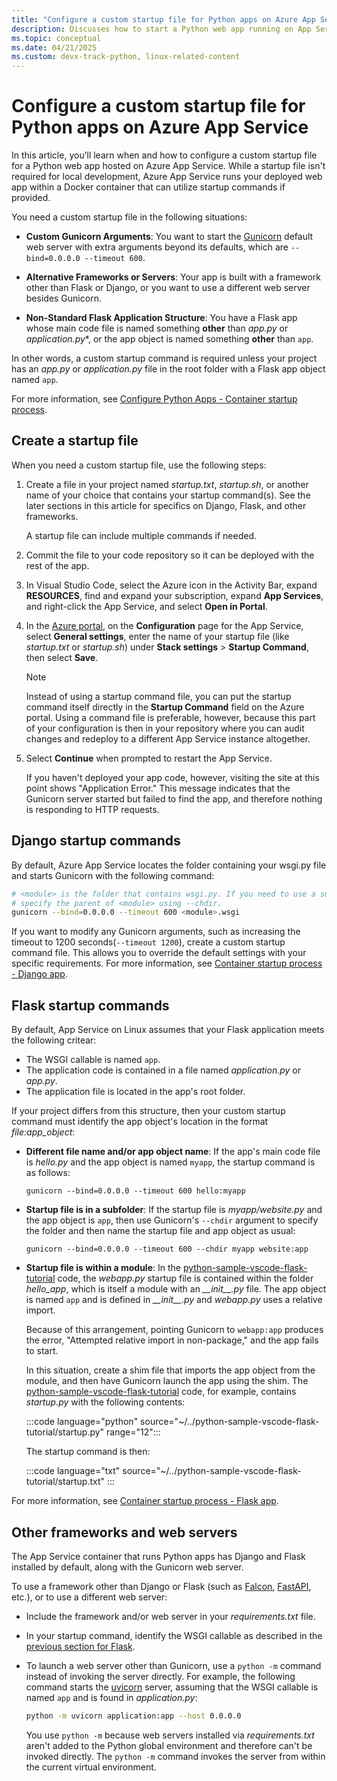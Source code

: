 ```yaml
---
title: "Configure a custom startup file for Python apps on Azure App Service on Linux"
description: Discusses how to start a Python web app running on App Service, including specific instructions for Django, Flask, and other frameworks.
ms.topic: conceptual
ms.date: 04/21/2025
ms.custom: devx-track-python, linux-related-content
---
```


# Configure a custom startup file for Python apps on Azure App Service

In this article, you’ll learn when and how to configure a custom startup file for a Python web app hosted on Azure App Service. While a startup file isn't required for local development, Azure App Service runs your deployed web app within a Docker container that can utilize startup commands if provided.

You need a custom startup file in the following situations:

* **Custom Gunicorn Arguments**: You want to start the [Gunicorn](https://gunicorn.org/) default web server with extra arguments beyond its defaults, which are `--bind=0.0.0.0 --timeout 600`.

* **Alternative Frameworks or Servers**: Your app is built with a framework other than Flask or Django, or you want to use a different web server besides Gunicorn.

* **Non-Standard Flask Application Structure**: You have a Flask app whose main code file is named something **other** than *app.py* or *application.py**, or the app object is named something **other** than `app`.

In other words, a custom startup command is required unless your project has an *app.py* or *application.py* file in the root folder with a Flask app object named `app`.

For more information, see [Configure Python Apps - Container startup process](/azure/app-service/configure-language-python#container-startup-process).

## Create a startup file

When you need a custom startup file, use the following steps:

1. Create a file in your project named *startup.txt*, *startup.sh*, or another name of your choice that contains your startup command(s). See the later sections in this article for specifics on Django, Flask, and other frameworks.

    A startup file can include multiple commands if needed.

1. Commit the file to your code repository so it can be deployed with the rest of the app.

1. In Visual Studio Code, select the Azure icon in the Activity Bar, expand **RESOURCES**,  find and expand your subscription, expand **App Services**, and right-click the App Service, and select **Open in Portal**.

1. In the [Azure portal](https://portal.azure.com/), on the **Configuration** page for the App Service, select **General settings**, enter the name of your startup file (like *startup.txt* or *startup.sh*) under **Stack settings** > **Startup Command**, then select **Save**.

    > [!NOTE]
    > Instead of using a startup command file, you can put the startup command itself directly in the **Startup Command** field on the Azure portal. Using a command file is preferable, however, because this part of your configuration is then in your repository where you can audit changes and redeploy to a different App Service instance altogether.

1. Select **Continue** when prompted to restart the App Service.

    If you haven't deployed your app code, however, visiting the site at this point shows "Application Error." This message indicates that the Gunicorn server started but failed to find the app, and therefore nothing is responding to HTTP requests.

## Django startup commands

By default, Azure App Service locates the folder containing your wsgi.py file and starts Gunicorn with the following command:

```sh
# <module> is the folder that contains wsgi.py. If you need to use a subfolder,
# specify the parent of <module> using --chdir.
gunicorn --bind=0.0.0.0 --timeout 600 <module>.wsgi
```

If you want to modify any Gunicorn arguments, such as increasing the timeout to 1200 seconds(`--timeout 1200`), create a custom startup command file. This allows you to override the default settings with your specific requirements. For more information, see [Container startup process - Django app](/azure/app-service/configure-language-python#django-app).

## Flask startup commands

By default, App Service on Linux assumes that your Flask application meets the following critear:

* The WSGI callable is named `app`.
* The application code is contained in a file named *application.py* or *app.py*.
* The application file is located in the app's root folder.

If your project differs from this structure, then your custom startup command must identify the app object's location in the format *file:app_object*:

* **Different file name and/or app object name**: If the app's main code file is *hello.py* and the app object is named `myapp`, the startup command is as follows:

    ```text
    gunicorn --bind=0.0.0.0 --timeout 600 hello:myapp
    ```

* **Startup file is in a subfolder**: If the startup file is *myapp/website.py* and the app object is `app`, then use Gunicorn's `--chdir` argument to specify the folder and then name the startup file and app object as usual:

    ```text
    gunicorn --bind=0.0.0.0 --timeout 600 --chdir myapp website:app
    ```

* **Startup file is within a module**: In the [python-sample-vscode-flask-tutorial](https://github.com/Microsoft/python-sample-vscode-flask-tutorial) code, the *webapp.py* startup file is contained within the folder *hello_app*, which is itself a module with an *\_\_init\_\_.py* file. The app object is named `app` and is defined in *\_\_init\_\_.py* and *webapp.py* uses a relative import.

    Because of this arrangement, pointing Gunicorn to `webapp:app` produces the error, "Attempted relative import in non-package," and the app fails to start.

    In this situation, create a shim file that imports the app object from the module, and then have Gunicorn launch the app using the shim. The [python-sample-vscode-flask-tutorial](https://github.com/Microsoft/python-sample-vscode-flask-tutorial) code, for example, contains *startup.py* with the following contents:

    :::code language="python" source="~/../python-sample-vscode-flask-tutorial/startup.py" range="12":::

    The startup command is then:

    :::code language="txt" source="~/../python-sample-vscode-flask-tutorial/startup.txt" :::

For more information, see [Container startup process - Flask app](/azure/app-service/configure-language-python#flask-app).

## Other frameworks and web servers

The App Service container that runs Python apps has Django and Flask installed by default, along with the Gunicorn web server.

To use a framework other than Django or Flask (such as [Falcon](https://falconframework.org/), [FastAPI](https://fastapi.tiangolo.com/), etc.), or to use a different web server:

- Include the framework and/or web server in your *requirements.txt* file.

- In your startup command, identify the WSGI callable as described in the [previous section for Flask](#flask-startup-commands).

- To launch a web server other than Gunicorn, use a `python -m` command instead of invoking the server directly. For example, the following command starts the [uvicorn](https://www.uvicorn.org/) server, assuming that the WSGI callable is named `app` and is found in *application.py*:

    ```sh
    python -m uvicorn application:app --host 0.0.0.0
    ```

    You use `python -m` because web servers installed via *requirements.txt* aren't added to the Python global environment and therefore can't be invoked directly. The `python -m` command invokes the server from within the current virtual environment.
